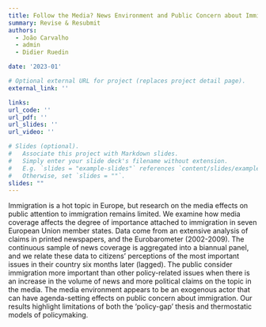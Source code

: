 ```yaml
---
title: Follow the Media? News Environment and Public Concern about Immigration
summary: Revise & Resubmit
authors:
  - João Carvalho
  - admin
  - Didier Ruedin

date: '2023-01'

# Optional external URL for project (replaces project detail page).
external_link: ''

links:
url_code: ''
url_pdf: ''
url_slides: ''
url_video: ''

# Slides (optional).
#   Associate this project with Markdown slides.
#   Simply enter your slide deck's filename without extension.
#   E.g. `slides = "example-slides"` references `content/slides/example-slides.md`.
#   Otherwise, set `slides = ""`.
slides: ""
---
```


Immigration is a hot topic in Europe, but research on the media effects on public attention to immigration remains limited. We examine how media coverage affects the degree of importance attached to immigration in seven European Union member states. Data come from an extensive analysis of claims in printed newspapers, and the Eurobarometer (2002-2009). The continuous sample of news coverage is aggregated into a biannual panel, and we relate these data to citizens’ perceptions of the most important issues in their country six months later (lagged). The public consider immigration more important than other policy-related issues when there is an increase in the volume of news and more political claims on the topic in the media. The media environment appears to be an exogenous actor that can have agenda-setting effects on public concern about immigration. Our results highlight limitations of both the ‘policy-gap’ thesis and thermostatic models of policymaking. 
